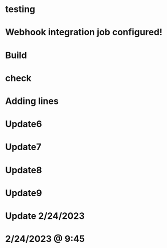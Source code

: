 # testing
# Webhook integration job configured!
# Build
# check
# Adding lines
# Update6
# Update7
# Update8
# Update9
# Update 2/24/2023
# 2/24/2023 @ 9:45
